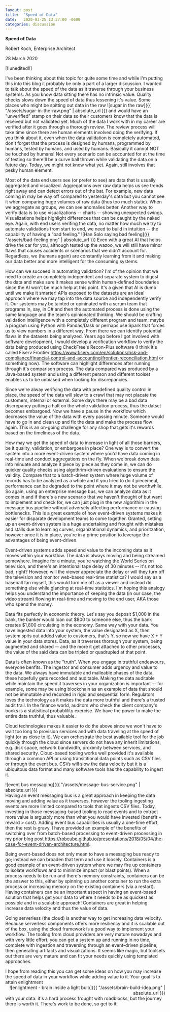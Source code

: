 ```yaml
---
layout: post
title:  "Speed of Data"
date:   2020-03-25 13:37:00 -0600
categories: discussion
---
```

**Speed of Data**

Robert Koch, Enterprise Architect

28 March 2020

[!!unedited!!]

I've been thinking about this topic for quite some time and while I'm putting this into this blog it probably be only a part of a larger discussion.  I wanted to talk about the speed of the data as it traverse through your business systems. As you know data sitting there has no intrinsic value. Quality checks slows down the speed of data thus lessening it's value. Some places who might be spitting out data in the raw <span style="display:inline;text-align:left">![sugar in the raw]({{ "/assets/sugar-in-the-raw.png" | absolute_url }})</span> and would have an "unverified" stamp on their data so their customers know that the data is received but not validated yet. Much of the data I work with in my career are verified after it goes through a thorough  review. The review process will take time since there are human elements involved doing the verifying. If you think about it, even when the data validation is completely automated, don't forget that the process is designed by humans, programmed by humans, tested by humans, and used by humans. Basically it cannot NOT be touched by humans! Not every scenario can be accounted for at the time of testing so there'll be a curve ball thrown while validating the data on a future day. Today, we might not know what yet. Again, still involves that pesky human element.

Most of the data end users see (or prefer to see) are data that is usually aggregated and visualized. Aggregations over raw data helps us see trends right away and can detect errors out of the bat. For example, new data coming in may be way off compared to yesterday's data but you cannot see it when comparing huge volumes of raw data (thus too much static). When we aggregate as groups, we can see anomalies better. Another way to verify data is to use visualizations -- charts -- showing unexpected swings. Visualizations helps highlight differences that can be caught by the naked eye. Again, with end users verifing the data, no matter how much we try to automate validations from start to end, we need to build in intuition -- the capability of having a "bad feeling." <span style="display:inline;text-align:right">![Han Solo saying bad feeling]({{ "/assets/bad-feeling.png" | absolute_url }})</span> Even with a great AI that helps drive the car for you, although tested up the wazoo, we will still have minor flaws that causes accidents or scenarios that we didn't account for. Regardless, we (humans again) are constantly learning from it and making our data better and more intelligent for the consuming systems.

How can we succeed in automating validation? I'm of the opinion that we need to create an completely independent and separate system to digest the data and make sure it makes sense within human-defined boundaries since the AI won't be much help at this point. It's a given that AI is dumb until we make it smarter! APIs exposed to the datasets are an ideal approach where we may tap into the data source and independently verify it. Our systems may be tainted or opininated with a scrum team that programs in, say, in C# and then the automated process is done using the same language and the team's opinionated thinking. We should be crafting validation intelligence with a completely different program and team; maybe a program using Python with Pandas/Dask or perhaps use Spark that forces us to view numbers in a different way. From there we can identify potential flaws in the datasets being analyzed. Years ago before I got involved with software development, I would develop a verification workflow to verify the data being produced using CheckFree's Recon-Plus software (I think it's called Fiserv Frontier <https://www.fiserv.com/en/solutions/risk-and-compliance/financial-control-and-accounting/frontier-reconciliation.html> or something now). The software can highlight differences after running through it's comparison process. The data compared was produced by a Java-based system and using a different person and different toolset enables us to be unbiased when looking for discrepancies. 

Since we're alway verifying the data with predefined quality control in place, the speed of the data will slow to a crawl that may not placate the customers, internal or external. Some days there may be a bad data discrepancy putting a halt on the whole validation process, thus the datset becomes embargoed. Now we have a pause in the workflow which decreases the value of the data with every passing minute. Someone would have to go in and clean up and fix  the data and make the process flow again. This is an on-going challenge for any shop that gets it's rewards based on the timeliness of the data.

How may we get the speed of data to increase in light of all those barriers, be it quality, validation, or embargoes in place? One way is to convert the system into a more event-driven system where you'd have data coming in real-time and conduct aggregations on the fly. When we break down data into minuate and analyze it piece by piece as they come in, we can do quicker quality checks using algothrim-driven evaluations to ensure the validity. Compare that to a batch-driven system where huge volume of records has to be analyzed as a whole and if you tried to do it piecemeal, performance can be degraded to the point where it may not be worthwhile. So again, using an enterprise message bus, we can analyze data as it comes in and if there's a new scenario that we haven't thought of but want to implement and check for, we can just plug in the new algorithim in the message bus pipeline without adversely affecting performance or causing bottlenecks. This is a great example of how event-driven systems makes it easier for disparate development teams to come together. Granted, setting up an event-driven system is a huge undertaking and frought with mistakes and stalls due to learning curves, organizational dynamics, and prioritzation, however once it is in place, you're in a prime position to leverage the advantages of being event-driven.

Event-driven systems adds speed and value to the incoming data as it moves within your workflow. The data is always moving and being streamed somewhere. Imagine for a minute, you're watching the World Series on television, and there's an intentional tape delay of 30 minutes -- it's not too bad, right? However, will the viewer appreciate the delay or will they turn off the television and monitor web-based real-time statistics? I would say as a baseball fan myself, this would turn me off as a viewer and instead do something else while glancing at real-time statistics. I'm hoping this analogy helps you understand the importance of keeping the data (in our case, the video stream) flowing in real-time and moving to the end user, AKA those who spend the money.

Data fits perfectly in economic theory. Let's say you deposit $1,000 in the bank, the banker would loan out $800 to someone else, thus the bank creates $1,800 circulating in the economy. Same way with your data. You have ingested data into your system, the value designated as X, then system spits out added value to customers, that's Y, so now we have X + Y value in your data stores. Data, as it traverses thorough your system, being augmented and shared -- and the more it get attached to other processes, the value of the said data can be tripled or quadrupled at that point.

Data is often known as the "truth". When you engage in truthful endeavours, everyone benfits. The ingestor and consumer adds urgency and value to the data. We always have immutable and malleable phases of the data, these hopefully gets recorded and auditable. Making the data auditable while maintain the speed it traverses in your organization is important -- for example, some may be using blockchain as an example of data that should not be immutable and recorded in rigid and sequential form. Regulators loves the technology as it makes the data more truthful and there's a trusted audit trail. In the finance world, auditors who check the client company's books is a statisitical probablility exercise. We have the power to make the entire data truthful, thus valuable.

Cloud technologies makes it easier to do the above since we won't have to wait too long to provision services and with data traveling at the speed of light (or as close to it). We can orchestrate the best available tool for the job quickly through the cloud since servers do not have any inherit limitations, e.g. disk space, network bandwidth, proximity between services, and shared security. Cloud-based tooling works well provided it's available through a common API or using transititional data points such as CSV files or through the event bus. CSVs will slow the data velocity but it is a ubiquitous data format and many software tools has the capability to ingest it. 

<span style="display:block;text-align:left">![event bus messaging]({{ "/assets/message-bus-service.png" | absolute_url }})</span>Having an event messaging bus is a great approach in keeping the data moving and adding value as it traverses, however the tooling ingesting events are more limited compared to tools that ingests CSV files. Today, investing in those messaging-based tooling to read events and to extract more value is arguably more than what you would have invested (benefit + reward > cost). Adding event bus capabilities is usually a one-time effort, then the rest is gravy. I have provided an example of the benefits of switching over from batch-based processing to event-driven processing in my prior blog post <https://robcube.github.io/presentations/2018/05/04/the-case-for-event-driven-architecture.html>.

Being event-based does not only mean to have a messaging bus ready to go; instead we can broaden that term and use it loosely. Containers is a good example of an event-driven system where we may fire up containers to isolate workflows and to minimize impact (or blast points). When a process needs to be run and there's memory constraints, containers can be the answer to this, either by spinning up another container to run the extra process or increasing memory on the existing containers (via a restart). Having containers can be an important aspect in having an event-based solution that helps get your data to where it needs to be as quickest as possible and in a scalable approach! Containers are great in helping increase data velocity and thus the value of data.

Going serverless (the cloud) is another way to get increasing data velocity. Because serverless components offers more resiliency and it is scalable out of the box, using the cloud framework is a good way to implement your workflow. The tooling from cloud providers are very mature nowadays and with very little effort, you can get a system up and running in no time, complete with ingestion and traversing through an event-driven pipeline, then generating artifacts and visualizations. It seems like magic, but toolsets out there are very mature and can fit your needs quickly using templated approaches.

I hope from reading this you can get some ideas on how you may increase the speed of data in your workflow while adding value to it. Your goal is to attain enlightment <span style="display:block;text-align:right">![enlightment - brain inside a light bulb]({{ "/assets/brain-build-idea.png" | absolute_url }})</span> with your data: it's a hard process frought with roadblocks, but the journey there is worth it. There's work to be done, so get to it! 